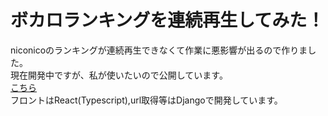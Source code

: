 # ボカロランキングを連続再生してみた！  
niconicoのランキングが連続再生できなくて作業に悪影響が出るので作りました。  
現在開発中ですが、私が使いたいので公開しています。  
[こちら](https://doriasu.github.io/vocaloid_renzoku/)  
フロントはReact(Typescript),url取得等はDjangoで開発しています。  
